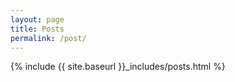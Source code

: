 ```yaml
---
layout: page
title: Posts
permalink: /post/
---
```


{% include {{ site.baseurl }}_includes/posts.html %}

